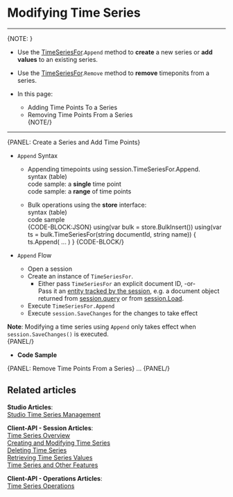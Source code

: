 ﻿# Modifying Time Series
---

{NOTE: }

* Use the [TimeSeriesFor]().`Append` method to **create** a new series or **add values** to an existing series.  
* Use the [TimeSeriesFor]().`Remove` method to **remove** timeponits from a series.  

* In this page:  
   - Adding Time Points To a Series 
   - Removing Time Points From a Series  
{NOTE/}

---

{PANEL: Create a Series and Add Time Points}

* `Append` Syntax  
   - Appending timepoints using session.TimeSeriesFor.Append.  
     syntax (table)  
     code sample: a **single** time point  
     code sample: a **range** of time points  
     

   - Bulk operations using the **store** interface:  
     syntax (table)  
     code sample  
     {CODE-BLOCK:JSON}
     using(var bulk = store.BulkInsert())
     using(var ts = bulk.TimeSeriesFor(string documentId, string name))
     {
         ts.Append( ... )
     }
     {CODE-BLOCK/}

* `Append` Flow  
    - Open a session  
    - Create an instance of `TimeSeriesFor`.  
        * Either pass `TimeSeriesFor` an explicit document ID, -or-  
          Pass it an [entity tracked by the session](../../../client-api/session/loading-entities), e.g. a document object returned from [session.query](../../../client-api/session/querying/how-to-query) or from [session.Load](../../../client-api/session/loading-entities#load).  
    - Execute `TimeSeriesFor.Append`
    - Execute `session.SaveChanges` for the changes to take effect  

**Note**:
Modifying a time series using `Append` only takes effect when `session.SaveChanges()` is executed.  
{PANEL/}

* **Code Sample**  

{PANEL: Remove Time Points From a Series}
...
{PANEL/}

## Related articles
**Studio Articles**:  
[Studio Time Series Management]()  

**Client-API - Session Articles**:  
[Time Series Overview]()  
[Creating and Modifying Time Series]()  
[Deleting Time Series]()  
[Retrieving Time Series Values]()  
[Time Series and Other Features]()  

**Client-API - Operations Articles**:  
[Time Series Operations]()  
